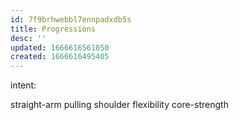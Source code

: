 ```yaml
---
id: 7f9brhwebbl7ennpadxdb5s
title: Progressions
desc: ''
updated: 1666616561050
created: 1666616495405
---
```


intent:

straight-arm pulling
shoulder flexibility
core-strength
